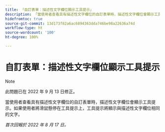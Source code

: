 ```yaml
---
title: 「自訂表單：描述性文字欄位顯示工具提示」
description: 「當使用者查看具有描述性文字欄位的自訂表單時，描述性文字欄位會顯示工具提示。如果使用者將滑鼠懸停在工具提示上，工具提示將顯示與描述性文字欄位相同的文字。」
hidefromtoc: true
source-git-commit: 13d173f82a6ac6894363dda746be98a22636a74d
workflow-type: ht
source-wordcount: '100'
ht-degree: 100%

---
```



# 自訂表單：描述性文字欄位顯示工具提示

>[!NOTE]
>
>此問題已在 2022 年 9 月 13 日修正。

當使用者查看具有描述性文字欄位的自訂表單時，描述性文字欄位會顯示工具提示。如果使用者將滑鼠懸停在工具提示上，工具提示將顯示與描述性文字欄位相同的文字。

_首次回報於 2022 年 8 月 17 日。_

